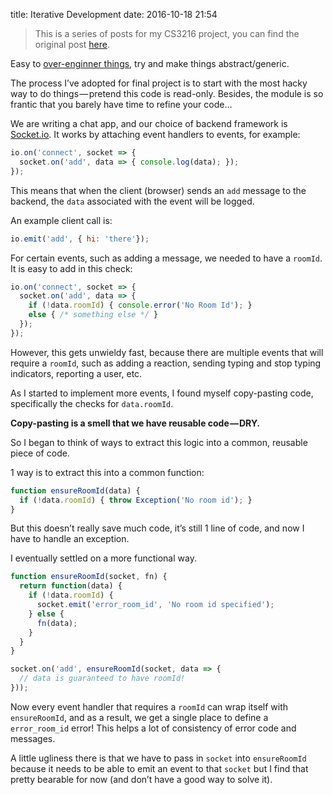 title: Iterative Development
date: 2016-10-18 21:54

> This is a series of posts for my CS3216 project, you can find the original post [here](https://medium.com/@ngzhian/iterative-development-89937674d779#.ou4ht6).

Easy to [over-enginner things](https://medium.com/@rdsubhas/10-modern-software-engineering-mistakes-bc67fbef4fc8#.txrola3hf), try and make things abstract/generic.

The process I’ve adopted for final project is to start with the most hacky way to do things — pretend this code is read-only. Besides, the module is so frantic that you barely have time to refine your code…

We are writing a chat app, and our choice of backend framework is [Socket.io](http://socket.io/). It works by attaching event handlers to events, for example:

```javascript
io.on('connect', socket => {
  socket.on('add', data => { console.log(data); });
});
```

This means that when the client (browser) sends an `add` message to the backend, the `data` associated with the event will be logged.

An example client call is:

```javascript
io.emit('add', { hi: 'there'});
```

For certain events, such as adding a message, we needed to have a `roomId`. It is easy to add in this check:

```javascript
io.on('connect', socket => {
  socket.on('add', data => {
    if (!data.roomId) { console.error('No Room Id'); }
    else { /* something else */ }
  });
});
```

However, this gets unwieldy fast, because there are multiple events that will require a `roomId`, such as adding a reaction, sending typing and stop typing indicators, reporting a user, etc.

As I started to implement more events, I found myself copy-pasting code, specifically the checks for `data.roomId`.

**Copy-pasting is a smell that we have reusable code — DRY.**

So I began to think of ways to extract this logic into a common, reusable piece of code.

1 way is to extract this into a common function:

```javascript
function ensureRoomId(data) {
  if (!data.roomId) { throw Exception('No room id'); }
}
```

But this doesn’t really save much code, it’s still 1 line of code, and now I have to handle an exception.

I eventually settled on a more functional way.

```javascript
function ensureRoomId(socket, fn) {
  return function(data) {
    if (!data.roomId) {
      socket.emit('error_room_id', 'No room id specified');
    } else {
      fn(data);
    }
  }
}

socket.on('add', ensureRoomId(socket, data => {
  // data is guaranteed to have roomId!
}));
```

Now every event handler that requires a `roomId` can wrap itself with `ensureRoomId`, and as a result, we get a single place to define a `error_room_id` error! This helps a lot of consistency of error code and messages.

A little ugliness there is that we have to pass in `socket` into `ensureRoomId` because it needs to be able to emit an event to that `socket` but I find that pretty bearable for now (and don’t have a good way to solve it).
